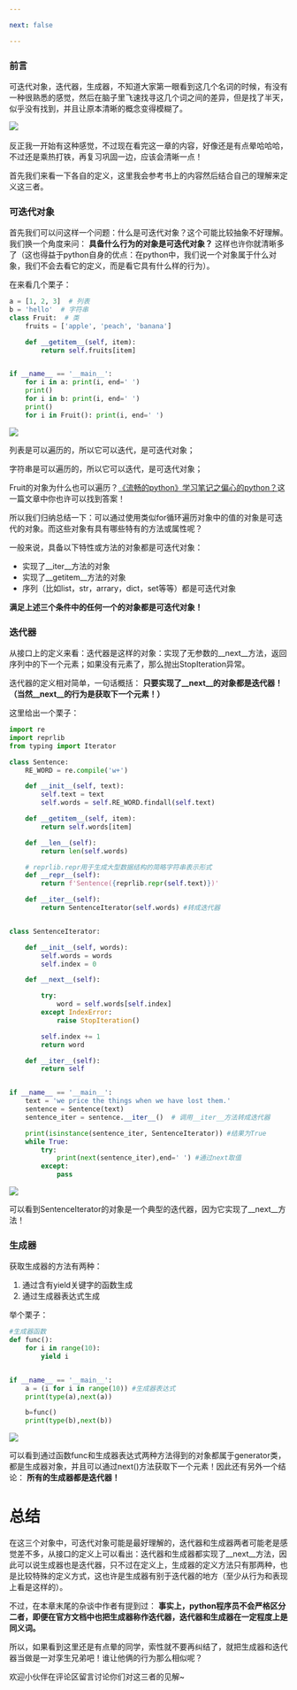 ```yaml
---

next: false

---
```




<BlogInfo id="775"/>

###  前言

可迭代对象，迭代器，生成器，不知道大家第一眼看到这几个名词的时候，有没有一种很熟悉的感觉，然后在脑子里飞速找寻这几个词之间的差异，但是找了半天，似乎没有找到，并且让原本清晰的概念变得模糊了。

![](https://img-blog.csdnimg.cn/ebf3d26736ac4ac7aac77767ebc2483a.gif)​

反正我一开始有这种感觉，不过现在看完这一章的内容，好像还是有点晕哈哈哈，不过还是乘热打铁，再复习巩固一边，应该会清晰一点！

首先我们来看一下各自的定义，这里我会参考书上的内容然后结合自己的理解来定义这三者。

### 可迭代对象

首先我们可以问这样一个问题：什么是可迭代对象？这个可能比较抽象不好理解。我们换一个角度来问： **具备什么行为的对象是可迭代对象？**
这样也许你就清晰多了（这也得益于python自身的优点：在python中，我们说一个对象属于什么对象，我们不会去看它的定义，而是看它具有什么样的行为）。

在来看几个栗子：

```python
a = [1, 2, 3]  # 列表
b = 'hello'  # 字符串
class Fruit:  # 类
    fruits = ['apple', 'peach', 'banana']

    def __getitem__(self, item):
        return self.fruits[item]


if __name__ == '__main__':
    for i in a: print(i, end=' ')
    print()
    for i in b: print(i, end=' ')
    print()
    for i in Fruit(): print(i, end=' ')
```


![](http://www.lll.plus/media/image/2022/04/18/image-20220418092637-1.png)

列表是可以遍历的，所以它可以迭代，是可迭代对象；

字符串是可以遍历的，所以它可以迭代，是可迭代对象；

Fruit的对象为什么也可以遍历？[《流畅的python》学习笔记之偏心的python？](https://blog.csdn.net/max_LLL/article/details/123917017?spm=1001.2014.3001.5501
"《流畅的python》学习笔记之偏心的python？")这一篇文章中你也许可以找到答案！

所以我们归纳总结一下：可以通过使用类似for循环遍历对象中的值的对象是可迭代的对象。而这些对象有具有哪些特有的方法或属性呢？

一般来说，具备以下特性或方法的对象都是可迭代对象：

  * 实现了__iter__方法的对象
  * 实现了__getitem__方法的对象
  * 序列（比如list，str，arrary，dict，set等等）都是可迭代对象

**满足上述三个条件中的任何一个的对象都是可迭代对象！**

### 迭代器

从接口上的定义来看：迭代器是这样的对象：实现了无参数的__next__方法，返回序列中的下一个元素；如果没有元素了，那么抛出StopIteration异常。

迭代器的定义相对简单，一句话概括： **只要实现了__next__的对象都是迭代器！（当然__next__的行为是获取下一个元素！）**

这里给出一个栗子：


```python
import re
import reprlib
from typing import Iterator

class Sentence:
    RE_WORD = re.compile('w+')

    def __init__(self, text):
        self.text = text
        self.words = self.RE_WORD.findall(self.text)

    def __getitem__(self, item):
        return self.words[item]

    def __len__(self):
        return len(self.words)

    # reprlib.repr用于生成大型数据结构的简略字符串表示形式
    def __repr__(self):
        return f'Sentence({reprlib.repr(self.text)})'

    def __iter__(self):
        return SentenceIterator(self.words) #转成迭代器


class SentenceIterator:

    def __init__(self, words):
        self.words = words
        self.index = 0

    def __next__(self):

        try:
            word = self.words[self.index]
        except IndexError:
            raise StopIteration()

        self.index += 1
        return word

    def __iter__(self):
        return self


if __name__ == '__main__':
    text = 'we price the things when we have lost them.'
    sentence = Sentence(text)
    sentence_iter = sentence.__iter__()  # 调用__iter__方法转成迭代器

    print(isinstance(sentence_iter, SentenceIterator)) #结果为True
    while True:
        try:
            print(next(sentence_iter),end=' ') #通过next取值
        except:
            pass
```


![](https://img-blog.csdnimg.cn/3fe37dea7493404793bf346a748d97a3.png?x-oss-process=image/watermark,type_d3F5LXplbmhlaQ,shadow_50,text_Q1NETiBAbGl0dGxl5LquXw==,size_20,color_FFFFFF,t_70,g_se,x_16)

 可以看到SentenceIterator的对象是一个典型的迭代器，因为它实现了__next__方法！


### 生成器

获取生成器的方法有两种：

  1. 通过含有yield关键字的函数生成
  2. 通过生成器表达式生成

举个栗子：


```python
#生成器函数
def func():
    for i in range(10):
        yield i


if __name__ == '__main__':
    a = (i for i in range(10)) #生成器表达式
    print(type(a),next(a))

    b=func()
    print(type(b),next(b))
```


![](https://img-blog.csdnimg.cn/b51b2c9ce06049cbb16f72293dc93a39.png?x-oss-process=image/watermark,type_d3F5LXplbmhlaQ,shadow_50,text_Q1NETiBAbGl0dGxl5LquXw==,size_16,color_FFFFFF,t_70,g_se,x_16)

可以看到通过函数func和生成器表达式两种方法得到的对象都属于generator类，都是生成器对象，并且可以通过next()方法获取下一个元素！因此还有另外一个结论：
**所有的生成器都是迭代器！**

# 总结

在这三个对象中，可迭代对象可能是最好理解的，迭代器和生成器两者可能老是感觉差不多，从接口的定义上可以看出：迭代器和生成器都实现了__next__方法，因此可以说生成器也是迭代器，只不过在定义上，生成器的定义方法只有那两种，也是比较特殊的定义方式，这也许是生成器有别于迭代器的地方（至少从行为和表现上看是这样的）。

不过，在本章末尾的杂谈中作者有提到过：
**事实上，python程序员不会严格区分二者，即便在官方文档中也把生成器称作迭代器，迭代器和生成器在一定程度上是同义词。**

所以，如果看到这里还是有点晕的同学，索性就不要再纠结了，就把生成器和迭代器当做是一对孪生兄弟吧！谁让他俩的行为那么相似呢？

欢迎小伙伴在评论区留言讨论你们对这三者的见解~



<ActionBox />
